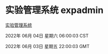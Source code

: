 # 实验管理系统 expadmin
[实验管理系统](http://59.174.27.195:56808/expadmin-782313d2-e1b1-4ea7-932e-3a55e6a1a4d0/)

2022年 06月 04日 星期六 06:00:03 CST

2022年 06月 03日 星期五 22:00:03 GMT
